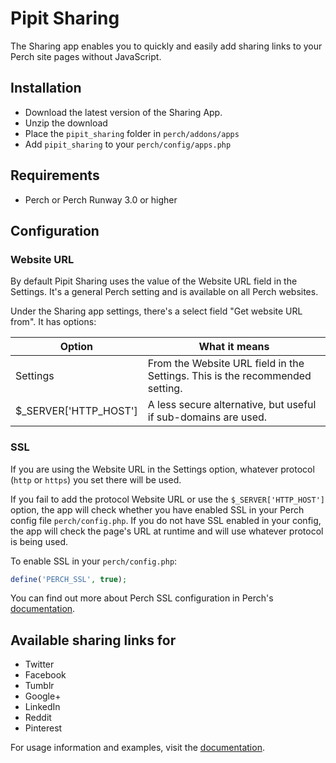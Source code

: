 # Pipit Sharing
The Sharing app enables you to quickly and easily add sharing links to your Perch site pages without JavaScript.

## Installation
* Download the latest version of the Sharing App.
* Unzip the download
* Place the `pipit_sharing` folder in `perch/addons/apps`
* Add `pipit_sharing` to your `perch/config/apps.php`

## Requirements
* Perch or Perch Runway 3.0 or higher


## Configuration
### Website URL
By default Pipit Sharing uses the value of the Website URL field in the Settings. It's a general Perch setting and is available on all Perch websites.

Under the Sharing app settings, there's a select field "Get website URL from". It has options:

| Option                | What it means                                                                |
|-----------------------|------------------------------------------------------------------------------|
| Settings              | From the Website URL field in the Settings. This is the recommended setting. |
| $_SERVER['HTTP_HOST'] | A less secure alternative, but useful if sub-domains are used.               |


### SSL 
If you are using the Website URL in the Settings option, whatever protocol (`http` or `https`) you set there will be used. 

If you fail to add the protocol Website URL or use the `$_SERVER['HTTP_HOST']` option, the app will check whether you have enabled SSL in your Perch config file `perch/config.php`. If you do not have SSL enabled in your config, the app will check the page's URL at runtime and will use whatever protocol is being used.

To enable SSL in your `perch/config.php`:

```php
define('PERCH_SSL', true);
```


You can find out more about Perch SSL configuration in Perch's [documentation](https://docs.grabaperch.com/perch/configuration/ssl/).


## Available sharing links for
* Twitter
* Facebook
* Tumblr
* Google+
* LinkedIn
* Reddit
* Pinterest


For usage information and examples, visit the [documentation](https://grabapipit.com/pipits/apps/sharing/docs).